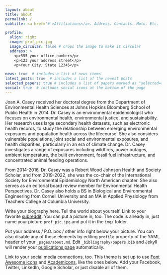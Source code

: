 ```yaml
---
layout: about
title: about
permalink: /
subtitle: <a href='#'>Affiliations</a>. Address. Contacts. Moto. Etc.

profile:
  align: right
  image: prof_pic.jpg
  image_circular: false # crops the image to make it circular
  address: >
    <p>555 your office number</p>
    <p>123 your address street</p>
    <p>Your City, State 12345</p>

news: true  # includes a list of news items
latest_posts: true  # includes a list of the newest posts
selected_papers: true # includes a list of papers marked as "selected={true}"
social: true  # includes social icons at the bottom of the page
---
```



Joan A. Casey received her doctoral degree from the Department of Environmental Health Sciences at Johns Hopkins Bloomberg School of Public Health in 2014. Dr. Casey is an environmental epidemiologist who focuses on environmental health, environmental justice, and sustainability. Her research uses large secondary health datasets, such as electronic health records, to study the relationship between emerging environmental exposures and population health across the lifecourse. She also considers vulnerable populations, joint social and environmental exposures, and health disparities, particularly in an era of climate change. Dr. Casey investigates a range of exposures including wildfires, power outages, ambient temperature, the built environment, fossil fuel infrastructure, and concentrated animal feeding operations.

From 2014-2016, Dr. Casey was a Robert Wood Johnson Health and Society Scholar, and from 2019-2022, she was the co-chair of the International Society for Environmental Epidemiology North American chapter. She also serves as an editorial board review member for Environmental Health Perspectives. Dr. Casey also holds a BS in Biological and Environmental Engineering from Cornell University and an MA in Applied Physiology from Teachers College at Columbia University.

Write your biography here. Tell the world about yourself. Link to your favorite [subreddit](http://reddit.com). You can put a picture in, too. The code is already in, just name your picture `prof_pic.jpg` and put it in the `img/` folder.

Put your address / P.O. box / other info right below your picture. You can also disable any of these elements by editing `profile` property of the YAML header of your `_pages/about.md`. Edit `_bibliography/papers.bib` and Jekyll will render your [publications page](/al-folio/publications/) automatically.

Link to your social media connections, too. This theme is set up to use [Font Awesome icons](http://fortawesome.github.io/Font-Awesome/) and [Academicons](https://jpswalsh.github.io/academicons/), like the ones below. Add your Facebook, Twitter, LinkedIn, Google Scholar, or just disable all of them.
